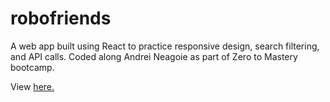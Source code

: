 # robofriends

A web app built using React to practice responsive design, search filtering, and API calls. Coded along Andrei Neagoie as part of Zero to Mastery bootcamp.

View [here.](https://jordantram.github.io/robofriends/)
